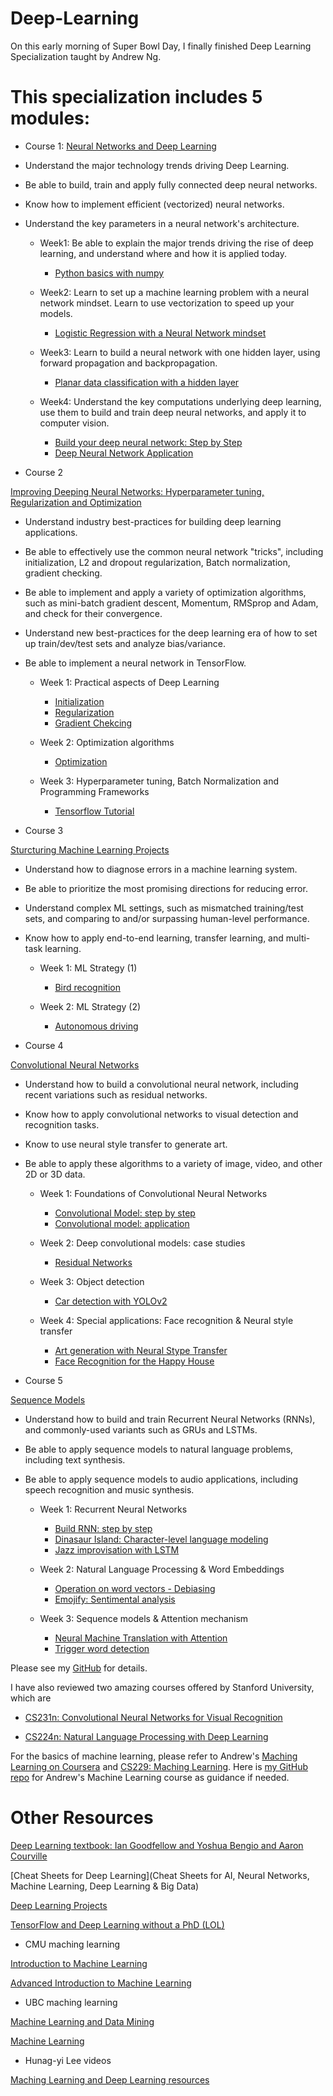 # Deep-Learning

On this early morning of Super Bowl Day, I finally finished Deep Learning Specialization taught by Andrew Ng.

# This specialization includes 5 modules:

* Course 1: [Neural Networks and Deep Learning](https://www.coursera.org/learn/neural-networks-deep-learning/home/welcome)

- Understand the major technology trends driving Deep Learning.
- Be able to build, train and apply fully connected deep neural networks.
- Know how to implement efficient (vectorized) neural networks. 
- Understand the key parameters in a neural network's architecture. 

    * Week1: Be able to explain the major trends driving the rise of deep learning, and understand where and how it is applied today.
        * [Python basics with numpy](https://github.com/wangruinju/Deep-Learning/blob/master/course1_neural_networks_and_deep_learning/Python%2BBasics%2BWith%2BNumpy%2Bv3.ipynb)

    * Week2: Learn to set up a machine learning problem with a neural network mindset. Learn to use vectorization to speed up your models.
        * [Logistic Regression with a Neural Network mindset](https://github.com/wangruinju/Deep-Learning/blob/master/course1_neural_networks_and_deep_learning/Logistic%2BRegression%2Bwith%2Ba%2BNeural%2BNetwork%2Bmindset%2Bv3.ipynb) 

    * Week3: Learn to build a neural network with one hidden layer, using forward propagation and backpropagation.
        * [Planar data classification with a hidden layer](https://github.com/wangruinju/Deep-Learning/blob/master/course1_neural_networks_and_deep_learning/Planar%2Bdata%2Bclassification%2Bwith%2Bone%2Bhidden%2Blayer%2Bv3.ipynb)

    * Week4: Understand the key computations underlying deep learning, use them to build and train deep neural networks, and apply it to computer vision. 
        * [Build your deep neural network: Step by Step](https://github.com/wangruinju/Deep-Learning/blob/master/course1_neural_networks_and_deep_learning/Building%2Byour%2BDeep%2BNeural%2BNetwork%2B-%2BStep%2Bby%2BStep%2Bv3.ipynb)
        * [Deep Neural Network Application](https://github.com/wangruinju/Deep-Learning/blob/master/course1_neural_networks_and_deep_learning/Deep%2BNeural%2BNetwork%2B-%2BApplication%2Bv3.ipynb)

* Course 2

[Improving Deeping Neural Networks: Hyperparameter tuning, Regularization and Optimization](https://www.coursera.org/learn/deep-neural-network/home/welcome)

- Understand industry best-practices for building deep learning applications. 
- Be able to effectively use the common neural network "tricks", including initialization, L2 and dropout regularization, Batch normalization, gradient checking. 
- Be able to implement and apply a variety of optimization algorithms, such as mini-batch gradient descent, Momentum, RMSprop and Adam, and check for their convergence. 
- Understand new best-practices for the deep learning era of how to set up train/dev/test sets and analyze bias/variance.
- Be able to implement a neural network in TensorFlow. 

    * Week 1: Practical aspects of Deep Learning
        * [Initialization](https://github.com/wangruinju/Deep-Learning/blob/master/course2_improving_deep_neural_networks/Initialization.ipynb)
        * [Regularization](https://github.com/wangruinju/Deep-Learning/blob/master/course2_improving_deep_neural_networks/Regularization.ipynb)
        * [Gradient Chekcing](https://github.com/wangruinju/Deep-Learning/blob/master/course2_improving_deep_neural_networks/Gradient%2BChecking.ipynb)

    * Week 2: Optimization algorithms
        * [Optimization](https://github.com/wangruinju/Deep-Learning/blob/master/course2_improving_deep_neural_networks/Optimization%2Bmethods.ipynb)

    * Week 3: Hyperparameter tuning, Batch Normalization and Programming Frameworks
        * [Tensorflow Tutorial](https://github.com/wangruinju/Deep-Learning/blob/master/course2_improving_deep_neural_networks/Tensorflow%2BTutorial.ipynb)

* Course 3

[Sturcturing Machine Learning Projects](https://www.coursera.org/learn/machine-learning-projects/home/welcome)

- Understand how to diagnose errors in a machine learning system.
- Be able to prioritize the most promising directions for reducing error.
- Understand complex ML settings, such as mismatched training/test sets, and comparing to and/or surpassing human-level performance.
- Know how to apply end-to-end learning, transfer learning, and multi-task learning.

    * Week 1: ML Strategy (1)
        * [Bird recognition](https://github.com/wangruinju/Deep-Learning/blob/master/course3_structuring_machine_learning_projects/Week%201%20Quiz%20-%20Bird%20recognition%20in%20the%20city%20of%20Peacetopia%20(case%20study).md)

    * Week 2: ML Strategy (2)
        * [Autonomous driving](https://github.com/wangruinju/Deep-Learning/blob/master/course3_structuring_machine_learning_projects/Week%202%20Quiz%20-%20Autonomous%20driving%20(case%20study).md)

* Course 4

[Convolutional Neural Networks](https://www.coursera.org/learn/convolutional-neural-networks/home/welcome)

- Understand how to build a convolutional neural network, including recent variations such as residual networks.
- Know how to apply convolutional networks to visual detection and recognition tasks.
- Know to use neural style transfer to generate art.
- Be able to apply these algorithms to a variety of image, video, and other 2D or 3D data.

    * Week 1: Foundations of Convolutional Neural Networks
        * [Convolutional Model: step by step](https://github.com/wangruinju/Deep-Learning/blob/master/course4_convolutional_neural_networks/Convolution%2Bmodel%2B-%2BStep%2Bby%2BStep%2B-%2Bv2.ipynb)
        * [Convolutional model: application](https://github.com/wangruinju/Deep-Learning/blob/master/course4_convolutional_neural_networks/Convolution%2Bmodel%2B-%2BApplication%2B-%2Bv1.ipynb)

    * Week 2: Deep convolutional models: case studies
        * [Residual Networks](https://github.com/wangruinju/Deep-Learning/blob/master/course4_convolutional_neural_networks/Residual%2BNetworks%2B-%2Bv2.ipynb)

    * Week 3: Object detection
        * [Car detection with YOLOv2](https://github.com/wangruinju/Deep-Learning/blob/master/course4_convolutional_neural_networks/Autonomous%2Bdriving%2Bapplication%2B-%2BCar%2Bdetection%2B-%2Bv1.ipynb)

    * Week 4: Special applications: Face recognition & Neural style transfer
        * [Art generation with Neural Stype Transfer](https://github.com/wangruinju/Deep-Learning/blob/master/course4_convolutional_neural_networks/Art%2BGeneration%2Bwith%2BNeural%2BStyle%2BTransfer%2B-%2Bv2.ipynb)
        * [Face Recognition for the Happy House](https://github.com/wangruinju/Deep-Learning/blob/master/course4_convolutional_neural_networks/Face%2BRecognition%2Bfor%2Bthe%2BHappy%2BHouse%2B-%2Bv3.ipynb)

* Course 5

[Sequence Models](https://www.coursera.org/learn/nlp-sequence-models/home/welcome)

- Understand how to build and train Recurrent Neural Networks (RNNs), and commonly-used variants such as GRUs and LSTMs.
- Be able to apply sequence models to natural language problems, including text synthesis. 
- Be able to apply sequence models to audio applications, including speech recognition and music synthesis.

    * Week 1: Recurrent Neural Networks
        * [Build RNN: step by step](https://github.com/wangruinju/Deep-Learning/blob/master/course5_sequential_models/Building%2Ba%2BRecurrent%2BNeural%2BNetwork%2B-%2BStep%2Bby%2BStep%2B-%2Bv1.ipynb)
        * [Dinasaur Island: Character-level language modeling](https://github.com/wangruinju/Deep-Learning/blob/master/course5_sequential_models/Dinosaurus%2BIsland%2B--%2BCharacter%2Blevel%2Blanguage%2Bmodel%2Bfinal%2B-%2Bv2.ipynb)
        * [Jazz improvisation with LSTM](https://github.com/wangruinju/Deep-Learning/blob/master/course5_sequential_models/Improvise%2Ba%2BJazz%2BSolo%2Bwith%2Ban%2BLSTM%2BNetwork%2B-%2Bv1.ipynb)

    * Week 2: Natural Language Processing & Word Embeddings
        * [Operation on word vectors - Debiasing](https://github.com/wangruinju/Deep-Learning/blob/master/course5_sequential_models/Operations%2Bon%2Bword%2Bvectors%2B-%2Bv1.ipynb)
        * [Emojify: Sentimental analysis](https://github.com/wangruinju/Deep-Learning/blob/master/course5_sequential_models/Emojify%2B-%2Bv2.ipynb)

    * Week 3: Sequence models & Attention mechanism
        * [Neural Machine Translation with Attention](https://github.com/wangruinju/Deep-Learning/blob/master/course5_sequential_models/Neural%2Bmachine%2Btranslation%2Bwith%2Battention%2B-%2Bv1.ipynb)
        * [Trigger word detection](https://github.com/wangruinju/Deep-Learning/blob/master/course5_sequential_models/Trigger%2Bword%2Bdetection%2B-%2Bv1.ipynb)

Please see my [GitHub](https://github.com/wangruinju/Deep-Learning) for details.

I have also reviewed two amazing courses offered by Stanford University, which are 

* [CS231n: Convolutional Neural Networks for Visual Recognition](http://cs231n.stanford.edu/index.html)

* [CS224n: Natural Language Processing with Deep Learning](http://web.stanford.edu/class/cs224n/)

For the basics of machine learning, please refer to Andrew's [Maching Learning on Coursera](https://www.coursera.org/learn/machine-learning/home/welcome) and [CS229: Maching Learning](http://cs229.stanford.edu/). Here is [my GitHub repo](https://github.com/wangruinju/Machine-Learning-Coursera) for Andrew's Machine Learning course as guidance if needed.

# Other Resources

[Deep Learning textbook: Ian Goodfellow and Yoshua Bengio and Aaron Courville](http://www.deeplearningbook.org/)

[Cheat Sheets for Deep Learning](Cheat Sheets for AI, Neural Networks, Machine Learning, Deep Learning & Big Data)

[Deep Learning Projects](http://www.samyzaf.com/ML/)

[TensorFlow and Deep Learning without a PhD (LOL)](https://www.youtube.com/watch?v=u4alGiomYP4)

* CMU maching learning

[Introduction to Machine Learning](http://www.cs.cmu.edu/~epxing/Class/10701/lecture.html)

[Advanced Introduction to Machine Learning](http://www.cs.cmu.edu/~epxing/Class/10715/lecture.html)

* UBC maching learning

[Machine Learning and Data Mining](https://www.cs.ubc.ca/~schmidtm/Courses/340-F17/)

[Machine Learning](https://www.cs.ubc.ca/~schmidtm/Courses/540-W17/)

* Hunag-yi Lee videos

[Maching Learning and Deep Learning resources](http://speech.ee.ntu.edu.tw/~tlkagk/talk.html)

